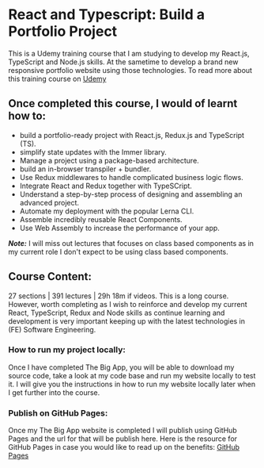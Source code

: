 # React and Typescript: Build a Portfolio Project

This is a Udemy training course that I am studying to develop my React.js, TypeScript and Node.js skills. At the sametime to develop a brand new responsive portfolio website using those technologies. To read more about this training course on [Udemy](https://www.udemy.com/course/react-and-typescript-build-a-portfolio-project/)

## Once completed this course, I would of learnt how to:

- build a portfolio-ready project with React.js, Redux.js and TypeScript (TS).
- simplify state updates with the Immer library.
- Manage a project using a package-based architecture.
- build an in-browser transpiler + bundler.
- Use Redux middlewares to handle complicated business logic flows.
- Integrate React and Redux together with TypeSCript.
- Understand a step-by-step process of designing and assembling an advanced project.
- Automate my deployment with the popular Lerna CLI.
- Assemble incredibly reusable React Components.
- Use Web Assembly to increase the performance of your app.

***Note:***
I will miss out lectures that focuses on class based components as in my current role I don't expect to be using class based components.

## Course Content:

27 sections | 391 lectures | 29h 18m if videos.
This is a long course. However, worth completing as I wish to reinforce and develop my current React, TypeScript, Redux and Node skills as continue learning and development is very important keeping up with the latest technologies in (FE) Software Engineering.

### How to run my project locally:

Once I have completed The Big App, you will be able to download my source code, take a look at my code base and run my website locally to test it. I will give you the instructions in how to run my website locally later when I get further into the course.


### Publish on GitHub Pages:

Once my The Big App website is completed I will publish using GitHub Pages and the url for that will be publish here. Here is the resource for GitHub Pages in case you would like to read up on the benefits: [GitHub Pages](https://pages.github.com/)
